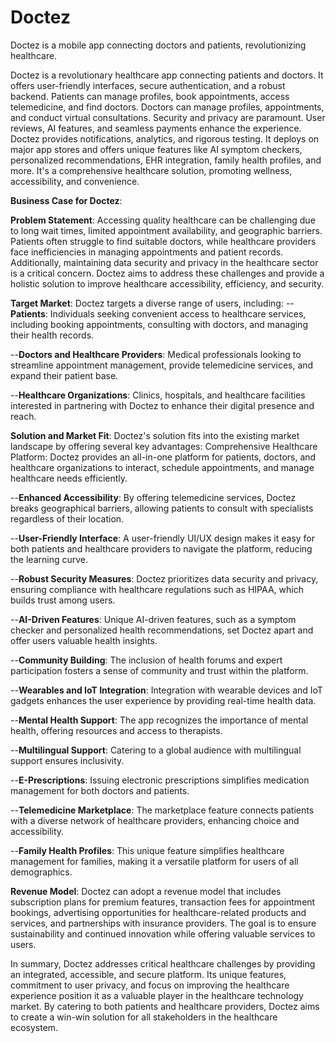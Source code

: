# Doctez
Doctez is a mobile app connecting doctors and patients, revolutionizing healthcare. 

Doctez is a revolutionary healthcare app connecting patients and doctors. It offers user-friendly interfaces, secure authentication, and a robust backend. Patients can manage profiles, book appointments, access telemedicine, and find doctors. Doctors can manage profiles, appointments, and conduct virtual consultations. Security and privacy are paramount. User reviews, AI features, and seamless payments enhance the experience. Doctez provides notifications, analytics, and rigorous testing. It deploys on major app stores and offers unique features like AI symptom checkers, personalized recommendations, EHR integration, family health profiles, and more. It's a comprehensive healthcare solution, promoting wellness, accessibility, and convenience.

**Business Case for Doctez**:

**Problem Statement**:
Accessing quality healthcare can be challenging due to long wait times, limited appointment availability, and geographic barriers. Patients often struggle to find suitable doctors, while healthcare providers face inefficiencies in managing appointments and patient records. Additionally, maintaining data security and privacy in the healthcare sector is a critical concern. Doctez aims to address these challenges and provide a holistic solution to improve healthcare accessibility, efficiency, and security.

**Target Market**:
Doctez targets a diverse range of users, including:
--**Patients**: Individuals seeking convenient access to healthcare services, including booking appointments, consulting with doctors, and managing their health records.

--**Doctors and Healthcare Providers**: Medical professionals looking to streamline appointment management, provide telemedicine services, and expand their patient base.

--**Healthcare Organizations**: Clinics, hospitals, and healthcare facilities interested in partnering with Doctez to enhance their digital presence and reach.

**Solution and Market Fit**:
Doctez's solution fits into the existing market landscape by offering several key advantages:
Comprehensive Healthcare Platform: Doctez provides an all-in-one platform for patients, doctors, and healthcare organizations to interact, schedule appointments, and manage healthcare needs efficiently.

--**Enhanced Accessibility**: 
By offering telemedicine services, Doctez breaks geographical barriers, allowing patients to consult with specialists regardless of their location.

--**User-Friendly Interface**: 
A user-friendly UI/UX design makes it easy for both patients and healthcare providers to navigate the platform, reducing the learning curve.

--**Robust Security Measures**: 
Doctez prioritizes data security and privacy, ensuring compliance with healthcare regulations such as HIPAA, which builds trust among users.

--**AI-Driven Features**: 
Unique AI-driven features, such as a symptom checker and personalized health recommendations, set Doctez apart and offer users valuable health insights.

--**Community Building**: 
The inclusion of health forums and expert participation fosters a sense of community and trust within the platform.

--**Wearables and IoT Integration**: 
Integration with wearable devices and IoT gadgets enhances the user experience by providing real-time health data.

--**Mental Health Support**: 
The app recognizes the importance of mental health, offering resources and access to therapists.

--**Multilingual Support**: 
Catering to a global audience with multilingual support ensures inclusivity.

--**E-Prescriptions**: 
Issuing electronic prescriptions simplifies medication management for both doctors and patients.

--**Telemedicine Marketplace**: 
The marketplace feature connects patients with a diverse network of healthcare providers, enhancing choice and accessibility.

--**Family Health Profiles**: 
This unique feature simplifies healthcare management for families, making it a versatile platform for users of all demographics.

**Revenue Model**:
Doctez can adopt a revenue model that includes subscription plans for premium features, transaction fees for appointment bookings, advertising opportunities for healthcare-related products and services, and partnerships with insurance providers. The goal is to ensure sustainability and continued innovation while offering valuable services to users.

In summary, Doctez addresses critical healthcare challenges by providing an integrated, accessible, and secure platform. Its unique features, commitment to user privacy, and focus on improving the healthcare experience position it as a valuable player in the healthcare technology market. By catering to both patients and healthcare providers, Doctez aims to create a win-win solution for all stakeholders in the healthcare ecosystem.
